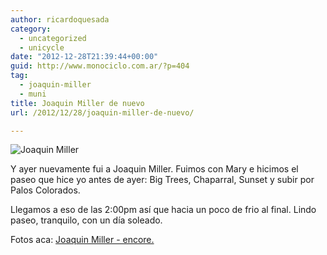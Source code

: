 ```yaml
---
author: ricardoquesada
category:
  - uncategorized
  - unicycle
date: "2012-12-28T21:39:44+00:00"
guid: http://www.monociclo.com.ar/?p=404
tag:
  - joaquin-miller
  - muni
title: Joaquin Miller de nuevo
url: /2012/12/28/joaquin-miller-de-nuevo/

---
```

![Joaquin Miller](https://lh6.googleusercontent.com/-OB_-AOpm5g0/UN4F-WYabEI/AAAAAAAArTM/JyovWclJDiY/s640/P1000115.JPG)

Y ayer nuevamente fui a Joaquin Miller. Fuimos con Mary e hicimos el paseo que hice yo antes de ayer: Big Trees, Chaparral, Sunset y subir por Palos Colorados.

Llegamos a eso de las 2:00pm así que hacia un poco de frio al final. Lindo paseo, tranquilo, con un día soleado.

Fotos aca: [Joaquin Miller - encore.](https://picasaweb.google.com/111588202880883771967/JoaquinMillerDec2012Enconre#)
